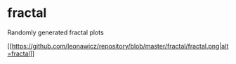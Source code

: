 # fractal
Randomly generated fractal plots

[[https://github.com/leonawicz/repository/blob/master/fractal/fractal.png|alt=fractal]]
